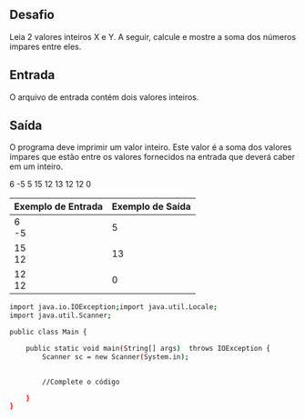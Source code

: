 ## Desafio

Leia 2 valores inteiros X e Y. A seguir, calcule e mostre a soma dos números impares entre eles.

## Entrada

O arquivo de entrada contém dois valores inteiros.

## Saída

O programa deve imprimir um valor inteiro. Este valor é a soma dos valores ímpares que estão entre os valores fornecidos na entrada que deverá caber em um inteiro.

6
-5	5
15
12	13
12
12	0


| Exemplo de Entrada | Exemplo de Saída|
| ---|--- |
| 6<br />-5 | 5 |
| 15<br />12 | 13 |
| 12<br />12 | 0 |

```bash
import java.io.IOException;import java.util.Locale;
import java.util.Scanner;

public class Main {

	public static void main(String[] args)  throws IOException {
		Scanner sc = new Scanner(System.in);
		

        //Complete o código        

	}
}


```